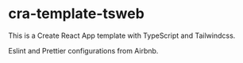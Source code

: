# cra-template-tsweb
This is a Create React App template with TypeScript and Tailwindcss.

Eslint and Prettier configurations from Airbnb.